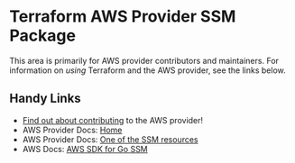 # Terraform AWS Provider SSM Package

This area is primarily for AWS provider contributors and maintainers. For information on _using_ Terraform and the AWS provider, see the links below.


## Handy Links

* [Find out about contributing](https://hashicorp.github.io/terraform-provider-aws/#contribute) to the AWS provider!
* AWS Provider Docs: [Home](https://registry.terraform.io/providers/hashicorp/aws/latest/docs)
* AWS Provider Docs: [One of the SSM resources](https://registry.terraform.io/providers/hashicorp/aws/latest/docs/resources/ssm_activation)
* AWS Docs: [AWS SDK for Go SSM](https://docs.aws.amazon.com/sdk-for-go/api/service/ssm/)
